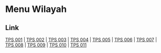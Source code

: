 # Menu Wilayah

## Link

[TPS 001](https://github.com/gigit-pemilu/pemilu-2024-75-gorontalo/tree/main/pilpres/hitung-suara/sub/75-gorontalo/sub/71-kota-gorontalo/sub/06-kota-tengah/sub/1006-dulalowo-timur/sub/001-tps)
 | 
[TPS 002](https://github.com/gigit-pemilu/pemilu-2024-75-gorontalo/tree/main/pilpres/hitung-suara/sub/75-gorontalo/sub/71-kota-gorontalo/sub/06-kota-tengah/sub/1006-dulalowo-timur/sub/002-tps)
 | 
[TPS 003](https://github.com/gigit-pemilu/pemilu-2024-75-gorontalo/tree/main/pilpres/hitung-suara/sub/75-gorontalo/sub/71-kota-gorontalo/sub/06-kota-tengah/sub/1006-dulalowo-timur/sub/003-tps)
 | 
[TPS 004](https://github.com/gigit-pemilu/pemilu-2024-75-gorontalo/tree/main/pilpres/hitung-suara/sub/75-gorontalo/sub/71-kota-gorontalo/sub/06-kota-tengah/sub/1006-dulalowo-timur/sub/004-tps)
 | 
[TPS 005](https://github.com/gigit-pemilu/pemilu-2024-75-gorontalo/tree/main/pilpres/hitung-suara/sub/75-gorontalo/sub/71-kota-gorontalo/sub/06-kota-tengah/sub/1006-dulalowo-timur/sub/005-tps)
 | 
[TPS 006](https://github.com/gigit-pemilu/pemilu-2024-75-gorontalo/tree/main/pilpres/hitung-suara/sub/75-gorontalo/sub/71-kota-gorontalo/sub/06-kota-tengah/sub/1006-dulalowo-timur/sub/006-tps)
 | 
[TPS 007](https://github.com/gigit-pemilu/pemilu-2024-75-gorontalo/tree/main/pilpres/hitung-suara/sub/75-gorontalo/sub/71-kota-gorontalo/sub/06-kota-tengah/sub/1006-dulalowo-timur/sub/007-tps)
 | 
[TPS 008](https://github.com/gigit-pemilu/pemilu-2024-75-gorontalo/tree/main/pilpres/hitung-suara/sub/75-gorontalo/sub/71-kota-gorontalo/sub/06-kota-tengah/sub/1006-dulalowo-timur/sub/008-tps)
 | 
[TPS 009](https://github.com/gigit-pemilu/pemilu-2024-75-gorontalo/tree/main/pilpres/hitung-suara/sub/75-gorontalo/sub/71-kota-gorontalo/sub/06-kota-tengah/sub/1006-dulalowo-timur/sub/009-tps)
 | 
[TPS 010](https://github.com/gigit-pemilu/pemilu-2024-75-gorontalo/tree/main/pilpres/hitung-suara/sub/75-gorontalo/sub/71-kota-gorontalo/sub/06-kota-tengah/sub/1006-dulalowo-timur/sub/010-tps)
 | 
[TPS 011](https://github.com/gigit-pemilu/pemilu-2024-75-gorontalo/tree/main/pilpres/hitung-suara/sub/75-gorontalo/sub/71-kota-gorontalo/sub/06-kota-tengah/sub/1006-dulalowo-timur/sub/011-tps)

